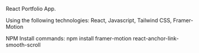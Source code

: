 React Portfolio App.


Using the following technologies:
React, Javascript, Tailwind CSS, Framer-Motion


NPM Install commands:
npm install framer-motion react-anchor-link-smooth-scroll
